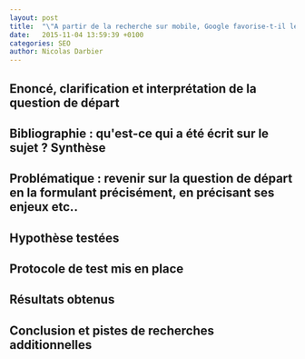 ```yaml
---
layout: post
title:  "\"A partir de la recherche sur mobile, Google favorise-t-il les sites mobiles ?\""
date:   2015-11-04 13:59:39 +0100
categories: SEO
author: Nicolas Darbier
---
```

## Enoncé, clarification et interprétation de la question de départ 

## Bibliographie : qu'est-ce qui a été écrit sur le sujet ? Synthèse

## Problématique : revenir sur la question de départ en la formulant précisément, en précisant ses enjeux etc..

## Hypothèse testées

## Protocole de test mis en place

## Résultats obtenus

## Conclusion et pistes de recherches additionnelles
